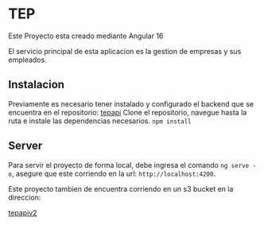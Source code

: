 # TEP

Este Proyecto esta creado mediante Angular 16

El servicio principal de esta aplicacion es la gestion de empresas y sus empleados.

## Instalacion

Previamente es necesario tener instalado y configurado el backend que se encuentra en el repositorio:
[tepapi](https://github.com/CorsairRom/TepApi.git)
Clone el repositorio, navegue hasta la ruta e instale las dependencias necesarios. `npm install`

## Server

Para servir el proyecto de forma local, debe ingresa el comando `ng serve -o`, asegure que este corriendo en la url: `http://localhost:4200`.

Este proyecto tambien de encuentra corriendo en un s3 bucket en la direccion:

[tepapiv2](http://tepapiv2.s3-website.us-east-2.amazonaws.com)



